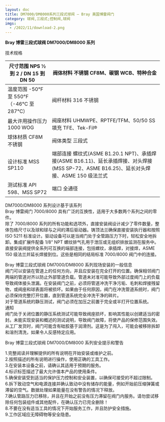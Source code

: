 ```yaml
---
layout: doc
title: DM7000/DM8000系列三段式球阀 – Bray 美国博雷阀门
category: 球阀,三段式;控制阀,球阀
imgs:
  - /2022/11/download-2.png
---
```


**Bray 博雷三段式球阀 DM7000/DM8000 系列**

技术规格

| 尺寸范围 NPS ½ 到 2 / DN 15 到 DN 50       | 阀体材料 不锈钢 CF8M、碳钢 WCB、特种合金                                                                                                  |
| ------------------------------------------ | ----------------------------------------------------------------------------------------------------------------------------------------- |
| 温度范围 \-50°F 至 550°F（-46°C 至 287°C） | 阀杆材料 316 不锈钢                                                                                                                       |
| 最大许用操作压力 1000 WOG                  | 阀座材料 UHMWPE、RPTFE/TFM、50/50 SS 填充 TFE、Tek-Fil®                                                                                   |
| 球体材质 CF8M 不锈钢                       | 阀体类型 三段式                                                                                                                           |
| 设计标准 MSS SP110                         | 端部连接 螺纹式(ASME B1.20.1 NPT)、承插焊接(ASME B16.11)、延长承插焊接、对头焊接(MSS SP-72、ASME B16.25)、延长对头焊接、ASME 150 级法兰式 |
| 测试标准 API 598、MSS SP72                 | 端口 全通径                                                                                                                               |

DM7000/DM8000 系列设计基于该系列  
Bray 博雷阀门 7000/8000 具有广泛的互换性，适用于大多数两个系列之间的零件。  
除了 7000/8000 系列的所有功能和选项外，直接安装阀设计减少了零件数量，整体包络尺寸以及球和球与之间的滞后驱动器。铸顶法兰确保直接安装执行器和按照 ISO 5211 标准设计。驱动设备可以是当阀门处于全管路压力下时，轻松安全地拆卸。集成扩展件配备 1/8“ NPT 螺纹排气孔用于泄压或无组织排放监测在服务中。直接安装阀提供全系列可互换的端部连接，包括螺纹，承插焊，对接焊，ASME 150 级法兰并延长焊接到位。这些是相同的结局标准 7000/8000 阀门中的连接。

Bray 博雷三段式球阀 DM7000/DM8000 系列现场安装的一般信息  
阀门可以安装在管道上的任何方向，并且应安装在完全打开的位置。确保相邻阀门两端的管道对齐以防止外部管道负载。管道未对准可能导致外部过度阀门上的负载导致阀体接头泄漏。在安装阀门之前，必须将管道冲洗干净污垢、毛刺和焊接残留物，或阀座和球表面将被损坏。如果由于任何原因，阀门在冲洗管道系统时，阀门必须保持完整打开位置，直到管道系统完全冲洗干净的碎片。  
对于管道系统的静压测试，阀门必须在加压之前置于完全或半打开位置系统。  
通知  
阀门处于关闭位置的静压系统测试可能导致阀座损坏，影响其性能以创建适当的密封。未能实现安装和概述的测试说明，导致阀门故障，将使产品的保修范围失效。  
从工厂发货时，阀门可能含有硅胶基于润滑剂。这是为了闯入，可能会被移除拆卸和溶剂清洗，如果令人反感特定应用。

Bray 博雷三段式球阀 DM7000/DM8000 系列安全提示和警告

1.完整阅读并理解提供的所有说明在开始安装或维护之前。  
2.按照描述的所有说明进行操作，使用正确的工具工作。  
3.在安装本设备之前，请确认其适用于预期的服务。  
4.标识标签描述了最大允许值本产品的使用条件。  
5.确保安装受到适当的保护压力控制和安全装置，以确保可接受的不超过限制。  
6.拆下致动空气和电源连接并确认致动中没有储存的能量，例如开始前压缩弹簧或滞留的空气。数据处理如果能量在没有警告的情况下释放。  
7.确认管路压力已移除，并且在开始之前没有压力滞留在阀门内服务。请勿尝试移除任何包装组件或其他配件，在确认压力已完全删除！  
8.不要在没有适当工具的情况下开始服务工作，并且防护安全措施。  
9.工作区域应无障碍物等安全隐患。
